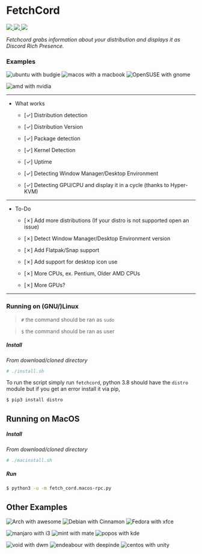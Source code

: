 
<p align="center">
    <h1>FetchCord</h1>
    <a href="https://img.shields.io/badge/Compatible-MacOS%2FWindows%2FLinux-brightgreen?style=for-the-badge&logo=discord">
       <img src="https://img.shields.io/badge/Compatible-MacOS%2FLinux-brightgreen?style=for-the-badge&logo=linux&logoColor=white">
    </a>
  <a href="https://www.python.org/downloads/">
       <img src="https://img.shields.io/badge/Python-version%3A%203.8-red?style=for-the-badge&logo=python&logoColor=white"">
    </a>
   <a href="https://discord.gg/P4h9kdV">
       <img src="https://img.shields.io/discord/742068289278312549?label=Discord&logo=discord&logoColor=white&style=for-the-badge">
    </a>
  
  </a>
</p>

_Fetchcord grabs information about your distribution and displays it as Discord Rich Presence._

### Examples
![ubuntu with budgie](Examples/ubuntu_example.png) ![macos with a macbook](Examples/mac_example.png) ![OpenSUSE with gnome](Examples/suse_example.png)

![amd with nvidia](Examples/amd_example.png)

***
+ What works
  - [✓] Distribution detection

  - [✓] Distribution Version

  - [✓] Package detection

  - [✓] Kernel Detection

  - [✓] Uptime

  - [✓] Detecting Window Manager/Desktop Environment

  - [✓] Detecting GPU/CPU and display it in a cycle (thanks to Hyper-KVM)

***
+ To-Do
  - [✗] Add more distributions (If your distro is not supported open an issue)

  - [✗] Detect Window Manager/Desktop Environment version

  - [✗] Add Flatpak/Snap support

  - [✗] Add support for desktop icon use

  - [✗] More CPUs, ex. Pentium, Older AMD CPUs

  - [✗] More GPUs?

***

### Running on (GNU/)Linux
> `#` the command should be ran as `sudo`

> `$` the command should be ran as user

##### Install
_From download/cloned directory_


```sh
# ./install.sh
```


To run the script simply run `fetchcord`, python 3.8 should have the `distro` module but if you get an error install it via pip,

```sh
$ pip3 install distro
```

## Running on MacOS
##### Install
_From download/cloned directory_

```sh
# ./macinstall.sh
```


##### Run 

```sh
$ python3 -u -m fetch_cord.macos-rpc.py
```

## Other Examples

![Arch with awesome](Examples/arch_example.png) ![Debian with Cinnamon](Examples/debian_example.png) ![Fedora with xfce](Examples/fedora_example.png)

![manjaro with i3](Examples/manjaro%20example.png) ![mint with mate](Examples/mint_example.png) ![popos with kde](Examples/pop_example.png)

![void with dwm](Examples/void_example.png) ![endeabour with deepinde](Examples/end_example.png) ![centos with unity](Examples/centos_example.png)


